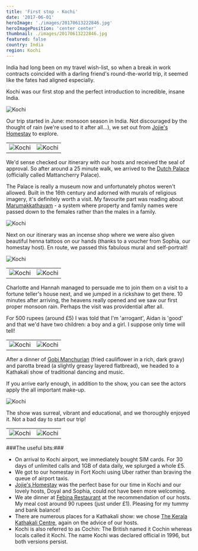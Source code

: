 ```yaml
---
title: 'First stop - Kochi'
date: '2017-06-01'
heroImage: './images/20170613222846.jpg'
heroImagePosition: 'center center'
thumbnail: ./images/20170613222846.jpg
featured: false
country: India
region: Kochi
---
```


India had long been on my travel wish-list, so when a break in work contracts coincided with a darling friend's round-the-world trip, it seemed like the fates had aligned especially.

Kochi was our first stop and the perfect introduction to incredible, insane India.

![Kochi](./images/1030754.jpg)

Our trip started in June: monsoon season in India. Not discouraged by the thought of rain (we're used to it after all...), we set out from [Jojie's Homestay](https://www.booking.com/hotel/in/jojies-homestay-fortkochi.en-gb.html?aid=311076;label=jojies-homestay-fortkochi-1FQkYCVfvCSw9Mq7J80Y4gS162189374156%3Apl%3Ata%3Ap1%3Ap2%3Aac%3Aap1t1%3Aneg%3Afi%3Atiaud-285284111686%3Akwd-327388356694%3Alp9045909%3Ali%3Adec%3Adm;sid=faa00bda9a6d3fc5659e3e84e07ac007;dest_id=-2093645;dest_type=city;dist=0;hapos=1;hpos=1;room1=A%2CA;sb_price_type=total;sr_order=popularity;srepoch=1549807724;srpvid=452e637577240363;type=total;ucfs=1&#hotelTmpl) to explore.

|                                |                                |
| ------------------------------ | ------------------------------ |
| ![Kochi](./images/1030771.jpg) | ![Kochi](./images/1030836.jpg) |

We'd sense checked our itinerary with our hosts and received the seal of approval. So after around a 25 minute walk, we arrived to the [Dutch Palace](https://www.tripadvisor.co.uk/Attraction_Review-g297633-d325097-Reviews-Mattancherry_Palace-Kochi_Cochin_Ernakulam_District_Kerala.html) (officially called Mattancherry Palace).

The Palace is really a museum now and unfortunately photos weren't allowed. Built in the 16th century and adorned with murals of religious imagery, it's definitely worth a visit. My favourite part was reading about [Marumakkathayam](https://en.wikipedia.org/wiki/Marumakkathayam) - a system where property and family names were passed down to the females rather than the males in a family.

![Kochi](./images/1030767.jpg)

Next on our itinerary was an incense shop where we were also given beautiful henna tattoos on our hands (thanks to a voucher from Sophia, our homestay host). En route, we passed this fabulous mural and self-portrait!

![Kochi](./images/1030779.jpg)

|                                |                                |
| ------------------------------ | ------------------------------ |
| ![Kochi](./images/1030811.jpg) | ![Kochi](./images/1030812.jpg) |

Charlotte and Hannah managed to persuade me to join them on a visit to a fortune teller's house next, and we jumped in a rickshaw to get there. 10 minutes after arriving, the heavens really opened and we saw our first proper monsoon rain. Perhaps the visit was providential after all.

For 500 rupees (around £5) I was told that I'm 'arrogant', Aidan is 'good' and that we'd have two children: a boy and a girl. I suppose only time will tell!

|                                |                                |
| ------------------------------ | ------------------------------ |
| ![Kochi](./images/1030845.jpg) | ![Kochi](./images/1030849.jpg) |

After a dinner of [Gobi Manchurian](https://en.wikipedia.org/wiki/Gobi_manchurian) (fried cauliflower in a rich, dark gravy) and parotta bread (a slightly greasy layered flatbread), we headed to a Kathakali show of traditional dancing and music.

If you arrive early enough, in addition to the show, you can see the actors apply the all important make-up.

![Kochi](./images/1040005.jpg)

The show was surreal, vibrant and educational, and we thoroughly enjoyed it. Not a bad day to start our trip!

|                                |                                |
| ------------------------------ | ------------------------------ |
| ![Kochi](./images/1030861.jpg) | ![Kochi](./images/1040028.jpg) |

###The useful bits:###

- On arrival to Kochi airport, we immediately bought SIM cards. For 30 days of unlimited calls and 1GB of data daily, we splurged a whole £5.
- We got to our homestay in Fort Kochi using Uber rather than braving the queue of airport taxis.
- [Jojie's Homestay](https://www.booking.com/hotel/in/jojies-homestay-fortkochi.en-gb.html?aid=311076;label=jojies-homestay-fortkochi-1FQkYCVfvCSw9Mq7J80Y4gS162189374156%3Apl%3Ata%3Ap1%3Ap2%3Aac%3Aap1t1%3Aneg%3Afi%3Atiaud-285284111686%3Akwd-327388356694%3Alp9045909%3Ali%3Adec%3Adm;sid=faa00bda9a6d3fc5659e3e84e07ac007;dest_id=-2093645;dest_type=city;dist=0;hapos=1;hpos=1;room1=A%2CA;sb_price_type=total;sr_order=popularity;srepoch=1549807724;srpvid=452e637577240363;type=total;ucfs=1&#hotelTmpl) was the perfect base for our time in Kochi and our lovely hosts, Doyal and Sophia, could not have been more welcoming.
- We ate dinner at [Febina Restaurant](https://www.tripadvisor.co.uk/Restaurant_Review-g297633-d2243982-Reviews-Febina_Restaurant-Kochi_Cochin_Ernakulam_District_Kerala.html) at the recommendation of our hosts. My meal cost around 90 rupees (just under £1). Pleasing for my tummy and bank balance!
- There are numerous places for a Kathakali show: we chose [The Kerala Kathakali Centre](https://www.tripadvisor.co.za/Attraction_Review-g297633-d1776022-Reviews-Kerala_Kathakali_Centre-Kochi_Cochin_Ernakulam_District_Kerala.html), again on the advice of our hosts.
- Kochi is also referred to as Cochin: The British named it Cochin whereas locals called it Kochi. The name Kochi was declared official in 1996, but both versions persist.
